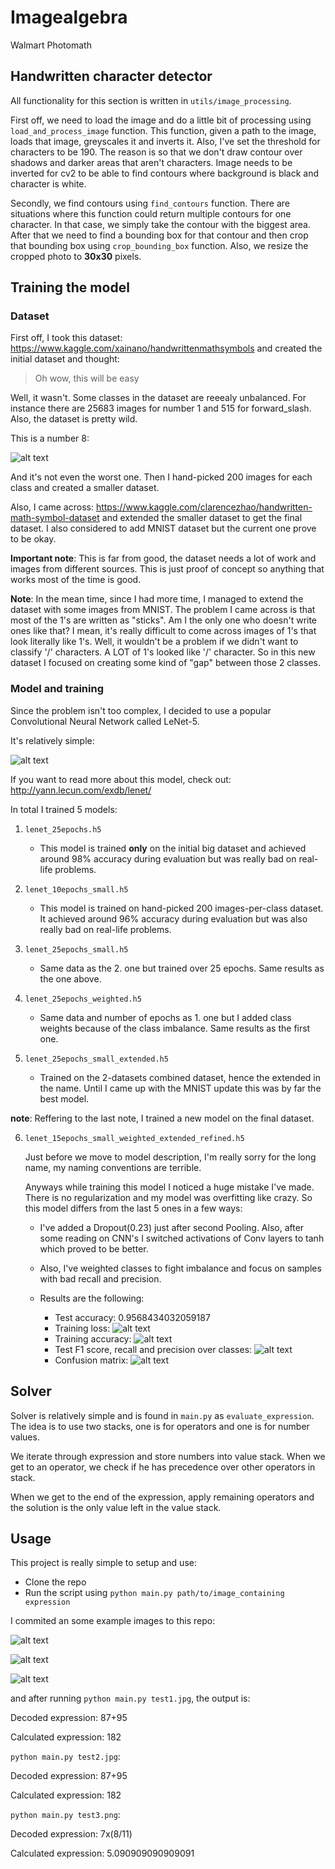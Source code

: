 # Imagealgebra

Walmart Photomath

## Handwritten character detector

All functionality for this section is written in `utils/image_processing`.

First off, we need to load the image and do a little bit of processing using `load_and_process_image` function.
This function, given a path to the image, loads that image, greyscales it and inverts it.
Also, I've set the threshold for characters to be 190. The reason is so that we don't draw contour over shadows and darker areas that aren't characters.
Image needs to be inverted for cv2 to be able to find contours where background is black and character is white.

Secondly, we find contours using `find_contours` function.
There are situations where this function could return multiple contours for one character. In that case, we simply take the contour with the biggest area.
After that we need to find a bounding box for that contour and then crop that bounding box using `crop_bounding_box` function.
Also, we resize the cropped photo to **30x30** pixels.

## Training the model

### Dataset

First off, I took this dataset: https://www.kaggle.com/xainano/handwrittenmathsymbols and created the initial dataset and thought:

> Oh wow, this will be easy

Well, it wasn't. Some classes in the dataset are reeealy unbalanced. For instance there are 25683 images for number 1 and 515 for forward_slash.
Also, the dataset is pretty wild.

This is a number 8:

![alt text](https://github.com/DominikSpiljak/Imagealgebra/blob/main/readme_images/8_15575.jpg?raw=true)

And it's not even the worst one.
Then I hand-picked 200 images for each class and created a smaller dataset.

Also, I came across: https://www.kaggle.com/clarencezhao/handwritten-math-symbol-dataset and extended the smaller dataset to get the final dataset.
I also considered to add MNIST dataset but the current one prove to be okay.

**Important note**: This is far from good, the dataset needs a lot of work and images from different sources. This is just proof of concept so anything that works most of the time is good.

**Note**: In the mean time, since I had more time, I managed to extend the dataset with some images from MNIST. The problem I came across is that most of the 1's are written as "sticks". Am I the only one who doesn't write ones like that? I mean, it's really difficult to come across images of 1's that look literally like 1's. Well, it wouldn't be a problem if we didn't want to classify '/' characters. A LOT of 1's looked like '/' character. So in this new dataset I focused on creating some kind of "gap" between those 2 classes.

### Model and training

Since the problem isn't too complex, I decided to use a popular Convolutional Neural Network called LeNet-5.

It's relatively simple:

![alt text](https://github.com/DominikSpiljak/Imagealgebra/blob/main/readme_images/model.png?raw=true)

If you want to read more about this model, check out: http://yann.lecun.com/exdb/lenet/

In total I trained 5 models:

1. `lenet_25epochs.h5`

   - This model is trained **only** on the initial big dataset and achieved around 98% accuracy during evaluation but was really bad on real-life problems.

2. `lenet_10epochs_small.h5`

   - This model is trained on hand-picked 200 images-per-class dataset. It achieved around 96% accuracy during evaluation but was also really bad on real-life problems.

3. `lenet_25epochs_small.h5`

   - Same data as the 2. one but trained over 25 epochs. Same results as the one above.

4. `lenet_25epochs_weighted.h5`

   - Same data and number of epochs as 1. one but I added class weights because of the class imbalance. Same results as the first one.

5. `lenet_25epochs_small_extended.h5`
   - Trained on the 2-datasets combined dataset, hence the extended in the name. Until I came up with the MNIST update this was by far the best model.

**note**: Reffering to the last note, I trained a new model on the final dataset.

6. `lenet_15epochs_small_weighted_extended_refined.h5`

   Just before we move to model description, I'm really sorry for the long name, my naming conventions are terrible.

   Anyways while training this model I noticed a huge mistake I've made. There is no regularization and my model was overfitting like crazy.
   So this model differs from the last 5 ones in a few ways:

   - I've added a Dropout(0.23) just after second Pooling. Also, after some reading on CNN's I switched activations of Conv layers to tanh which proved to be better.
   - Also, I've weighted classes to fight imbalance and focus on samples with bad recall and precision.

   - Results are the following:
     - Test accuracy: 0.9568434032059187
     - Training loss:
       ![alt text](https://github.com/DominikSpiljak/Imagealgebra/blob/main/readme_images/loss.png?raw=true)
     - Training accuracy:
       ![alt text](https://github.com/DominikSpiljak/Imagealgebra/blob/main/readme_images/accuracy.png?raw=true)
     - Test F1 score, recall and precision over classes:
       ![alt text](https://github.com/DominikSpiljak/Imagealgebra/blob/main/readme_images/f1_prec_rec.png?raw=true)
     - Confusion matrix:
       ![alt text](https://github.com/DominikSpiljak/Imagealgebra/blob/main/readme_images/cm.png?raw=true)

## Solver

Solver is relatively simple and is found in `main.py` as `evaluate_expression`.
The idea is to use two stacks, one is for operators and one is for number values.

We iterate through expression and store numbers into value stack.
When we get to an operator, we check if he has precedence over other operators in stack.

When we get to the end of the expression, apply remaining operators and the solution is the only value left in the value stack.

## Usage

This project is really simple to setup and use:

- Clone the repo
- Run the script using `python main.py path/to/image_containing expression`

I commited an some example images to this repo:

![alt text](https://github.com/DominikSpiljak/Imagealgebra/blob/main/test1.jpg?raw=true)

![alt text](https://github.com/DominikSpiljak/Imagealgebra/blob/main/test2.jpg?raw=true)

![alt text](https://github.com/DominikSpiljak/Imagealgebra/blob/main/test3.jpg?raw=true)

and after running `python main.py test1.jpg`, the output is:

Decoded expression: 87+95

Calculated expression: 182

`python main.py test2.jpg`:

Decoded expression: 87+95

Calculated expression: 182

`python main.py test3.png`:

Decoded expression: 7x(8/11)

Calculated expression: 5.090909090909091

